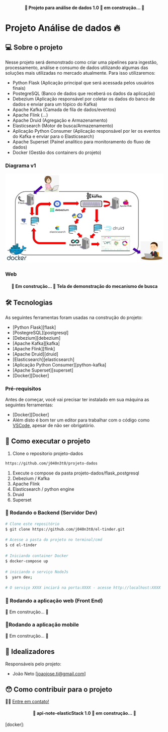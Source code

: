 <h4 align="center"> 
	🚧 Projeto para análise de dados 1.0 🚀 em construção... 🚧
</h4>

# Projeto Análise de dados 🔥

## 💻 Sobre o projeto

Nesse projeto será demonstrado como criar uma pipelines para ingestão, processamento, análise e consumo de dados utilizando algumas das soluções mais utilizadas no mercado atualmente. Para isso utilizaremos:
- Python Flask (Aplicação principal que será acessada pelos usuários finais)
- PostegreSQL (Banco de dados que receberá os dados da aplicação)
- Debezium (Aplicação responsável por coletar os dados do banco de dados e enviar para um tópico do Kafka)
- Apache Kafka (Camada de fila de dados/eventos)
- Apache Flink (...)
- Apache Druid (Agregação e Armazenamento)
- Elasticsearch (Motor de busca/Armazenamento)
- Aplicação Python Consumer (Aplicação responsável por ler os eventos do Kafka e enviar para o Elasticsearch)
- Apache Superset (Painel analítico para monitoramento do fluxo de dados)
- Docker (Gestão dos containers do projeto)

### Diagrama v1
![el-notifier](apoio/projeto_dados.png)

### Web
<h4 align="center">
    🚧 Em construção... 🚧
    Tela de demonstração do mecanismo de busca
</h4>

## 🛠 Tecnologias

As seguintes ferramentas foram usadas na construção do projeto:

- [Python Flask][flask]
- [PostegreSQL][postgresql]
- [Debezium][debezium]
- [Apache Kafka][kafka]
- [Apache Flink][flink]
- [Apache Druid][druid]
- [Elasticsearch][elasticsearch]
- [Aplicação Python Consumer][python-kafka]
- [Apache Superset][superset]
- [Docker][Docker]

### Pré-requisitos

Antes de começar, você vai precisar ter instalado em sua máquina as seguintes ferramentas:

- [Docker][Docker]
- Além disto é bom ter um editor para trabalhar com o código como [VSCode][vscode], apesar de não ser obrigatório.

## 🚀 Como executar o projeto

1. Clone o repositorio projeto-dados
```bash
https://github.com/j040n3t0/projeto-dados
```
1. Execute o compose da pasta projeto-dados/flask_postgresql
2. Debezium / Kafka
3. Apache Flink
4. Elasticsearch / python engine
5. Druid
6. Superset


### 🎲 Rodando o Backend (Servidor Dev)

```bash
# Clone este repositório
$ git clone https://github.com/j040n3t0/el-tinder.git

# Acesse a pasta do projeto no terminal/cmd
$ cd el-tinder

# Iniciando container Docker
$ docker-compose up

# iniciando o serviço NodeJs
$  yarn dev;

# O serviço XXXX inciará na porta:XXXX - acesse http://localhost:XXXX
```

### 🧭 Rodando a aplicação web (Front End)

🚧 Em construção... 🚧

### 📱Rodando a aplicação mobile

🚧 Em construção... 🚧

## 🧠 Idealizadores

Responsáveis pelo projeto:
- João Neto [joaojose.ti@gmail.com]

## 😯 Como contribuir para o projeto

👋🏽 [Entre em contato!](https://t.me/j040n3t0)

<!-- ## 📝 Licença -->


<h4 align="center"> 
	🚧 api-note-elasticStack 1.0 🚀 em construção... 🚧
</h4>

[vscode]: https://code.visualstudio.com/
[docker]: 